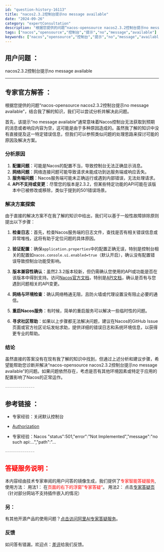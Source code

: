 ```yaml
---
id: "question-history-16113"
title: "nacos2.3.2控制台提示no message available"
date: "2024-09-26"
category: "expertConsultation"
description: "根据您提供的问题“nacos-opensource nacos2.3.2控制台提示no message available”，结合我了解的知识，我们可以尝试分析并解决此问题。首先，该提示“no message available”通常意味着Nacos控制台无法获取到预期的消息或者响应内容为空，这可能"
tags: ["nacos","opensource","控制台","提示","no","message","available"]
keywords: ["nacos","opensource","控制台","提示","no","message","available"]
---
```


## 用户问题 ： 
 nacos2.3.2控制台提示no message available  

---------------
## 专家官方解答 ：

根据您提供的问题“nacos-opensource nacos2.3.2控制台提示no message available”，结合我了解的知识，我们可以尝试分析并解决此问题。

首先，该提示“no message available”通常意味着Nacos控制台无法获取到预期的消息或者响应内容为空，这可能是由于多种原因造成的。虽然我了解的知识中没有直接提及这一特定错误信息，但我们可以参照类似问题的处理思路来探讨可能的原因及解决方案。

### 分析原因
1. **配置问题**：可能是Nacos的配置不当，导致控制台无法正确显示消息。
2. **网络问题**：网络连接问题可能导致请求未能成功到达服务端或响应丢失。
3. **服务端问题**：Nacos服务端可能未正确运行或遇到内部错误，无法处理请求。
4. **API不支持或变更**：尽管您的版本是2.3.2，但某些特定功能的API可能在该版本中已被修改或移除，类似于提到的501错误场景。

### 解决方案探索
由于直接的解决方案不在我了解的知识中给出，我们可以基于一般性故障排除原则提出以下步骤：

1. **检查日志**：首先，检查Nacos服务端的日志文件，查找是否有相关错误信息或异常堆栈，这将有助于定位问题的具体原因。
   
2. **验证配置**：确保`application.properties`中的配置正确无误，特别是控制台相关的配置如`nacos.console.ui.enabled=true`（默认开启），确认没有配置错误导致控制台功能受影响。

3. **版本兼容性确认**：虽然2.3.2版本较新，但仍需确认您使用的API或功能是否在该版本中得到支持。访问[Nacos官方文档](https://nacos.io/docs/latest/)，特别是[API文档](https://nacos.io/docs/latest/guide/user/open-api/)，确认是否有与您遇到问题相关的API变更。

4. **网络与环境检查**：确认网络畅通无阻，且防火墙或代理设置没有阻止必要的通信。

5. **重启Nacos服务**：有时候，简单的重启服务可以解决一些临时性的问题。

6. **寻求社区帮助**：如果以上步骤都无法解决问题，建议在Nacos的GitHub Issue页面或官方社区论坛发帖求助，提供详细的错误日志和系统环境信息，以获得更专业的帮助。

### 结论
虽然直接的答案没有在现有我了解的知识中找到，但通过上述分析和建议步骤，希望能帮助您诊断并解决“nacos-opensource nacos2.3.2控制台提示no message available”的问题。如果问题依然存在，考虑是否有其他环境因素或特定于应用的配置影响了Nacos的正常运作。


<font color="#949494">---------------</font> 


## 参考链接 ：

* 专家经验：关闭默认控制台 
 
 * [Authorization](https://nacos.io/docs/latest/guide/user/auth)
 
 * 专家经验：Nacos "status":501,"error":"Not Implemented","message":"no such api:...","path":"... 


 <font color="#949494">---------------</font> 
 


## <font color="#FF0000">答疑服务说明：</font> 

本内容经由技术专家审阅的用户问答的镜像生成，我们提供了<font color="#FF0000">专家智能答疑服务</font>,使用方法：
用法1： 在<font color="#FF0000">页面的右下的浮窗”专家答疑“</font>。
用法2： 点击[专家答疑页](https://answer.opensource.alibaba.com/docs/intro)（针对部分网站不支持插件嵌入的情况）
### 另：


有其他开源产品的使用问题？[点击访问阿里AI专家答疑服务](https://answer.opensource.alibaba.com/docs/intro)。
### 反馈
如问答有错漏，欢迎点：[差评](https://ai.nacos.io/user/feedbackByEnhancerGradePOJOID?enhancerGradePOJOId=16133)给我们反馈。
